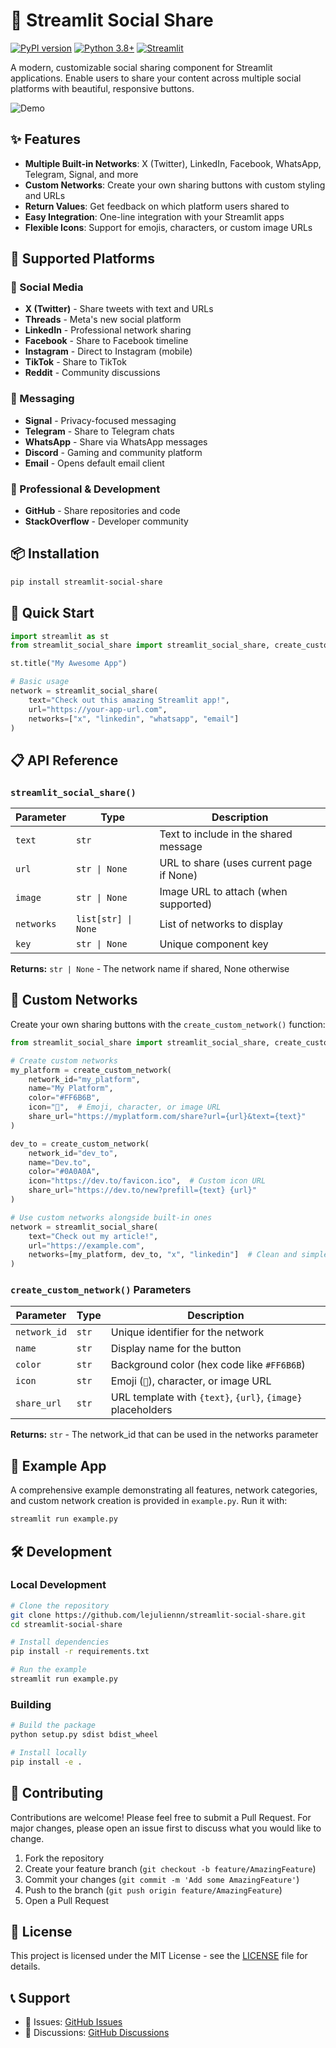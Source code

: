 # 🚀 Streamlit Social Share

[![PyPI version](https://badge.fury.io/py/streamlit-social-share.svg)](https://badge.fury.io/py/streamlit-social-share)
[![Python 3.8+](https://img.shields.io/badge/python-3.8+-blue.svg)](https://www.python.org/downloads/)
[![Streamlit](https://img.shields.io/badge/streamlit-1.0+-red.svg)](https://streamlit.io)

A modern, customizable social sharing component for Streamlit applications. Enable users to share your content across multiple social platforms with beautiful, responsive buttons.

![Demo](https://via.placeholder.com/800x400/1f1f1f/ffffff?text=Streamlit+Social+Share+Demo)

## ✨ Features

- **Multiple Built-in Networks**: X (Twitter), LinkedIn, Facebook, WhatsApp, Telegram, Signal, and more
- **Custom Networks**: Create your own sharing buttons with custom styling and URLs
- **Return Values**: Get feedback on which platform users shared to
- **Easy Integration**: One-line integration with your Streamlit apps
- **Flexible Icons**: Support for emojis, characters, or custom image URLs

## 🎯 Supported Platforms

### 📱 Social Media
- **X (Twitter)** - Share tweets with text and URLs
- **Threads** - Meta's new social platform
- **LinkedIn** - Professional network sharing
- **Facebook** - Share to Facebook timeline
- **Instagram** - Direct to Instagram (mobile)
- **TikTok** - Share to TikTok
- **Reddit** - Community discussions

### 💬 Messaging
- **Signal** - Privacy-focused messaging
- **Telegram** - Share to Telegram chats
- **WhatsApp** - Share via WhatsApp messages
- **Discord** - Gaming and community platform
- **Email** - Opens default email client

### 💼 Professional & Development
- **GitHub** - Share repositories and code
- **StackOverflow** - Developer community

## 📦 Installation

```bash
pip install streamlit-social-share
```

## 🚀 Quick Start

```python
import streamlit as st
from streamlit_social_share import streamlit_social_share, create_custom_network

st.title("My Awesome App")

# Basic usage
network = streamlit_social_share(
    text="Check out this amazing Streamlit app!",
    url="https://your-app-url.com",
    networks=["x", "linkedin", "whatsapp", "email"]
)
```

## 📋 API Reference

### `streamlit_social_share()`

| Parameter | Type | Description |
|-----------|------|-------------|
| `text` | `str` | Text to include in the shared message |
| `url` | `str \| None` | URL to share (uses current page if None) |
| `image` | `str \| None` | Image URL to attach (when supported) |
| `networks` | `list[str] \| None` | List of networks to display |
| `key` | `str \| None` | Unique component key |

**Returns:** `str | None` - The network name if shared, None otherwise

## 🎨 Custom Networks

Create your own sharing buttons with the `create_custom_network()` function:

```python
from streamlit_social_share import streamlit_social_share, create_custom_network

# Create custom networks
my_platform = create_custom_network(
    network_id="my_platform",
    name="My Platform", 
    color="#FF6B6B",
    icon="🚀",  # Emoji, character, or image URL
    share_url="https://myplatform.com/share?url={url}&text={text}"
)

dev_to = create_custom_network(
    network_id="dev_to",
    name="Dev.to",
    color="#0A0A0A", 
    icon="https://dev.to/favicon.ico",  # Custom icon URL
    share_url="https://dev.to/new?prefill={text} {url}"
)

# Use custom networks alongside built-in ones
network = streamlit_social_share(
    text="Check out my article!",
    url="https://example.com",
    networks=[my_platform, dev_to, "x", "linkedin"]  # Clean and simple!
)
```

### `create_custom_network()` Parameters

| Parameter | Type | Description |
|-----------|------|-------------|
| `network_id` | `str` | Unique identifier for the network |
| `name` | `str` | Display name for the button |
| `color` | `str` | Background color (hex code like `#FF6B6B`) |
| `icon` | `str` | Emoji (`🚀`), character, or image URL |
| `share_url` | `str` | URL template with `{text}`, `{url}`, `{image}` placeholders |

**Returns:** `str` - The network_id that can be used in the networks parameter

## 🚀 Example App

A comprehensive example demonstrating all features, network categories, and custom network creation is provided in `example.py`. Run it with:

```sh
streamlit run example.py
```

## 🛠️ Development

### Local Development

```bash
# Clone the repository
git clone https://github.com/lejuliennn/streamlit-social-share.git
cd streamlit-social-share

# Install dependencies
pip install -r requirements.txt

# Run the example
streamlit run example.py
```

### Building

```bash
# Build the package
python setup.py sdist bdist_wheel

# Install locally
pip install -e .
```

## 🤝 Contributing

Contributions are welcome! Please feel free to submit a Pull Request. For major changes, please open an issue first to discuss what you would like to change.

1. Fork the repository
2. Create your feature branch (`git checkout -b feature/AmazingFeature`)
3. Commit your changes (`git commit -m 'Add some AmazingFeature'`)
4. Push to the branch (`git push origin feature/AmazingFeature`)
5. Open a Pull Request

## 📄 License

This project is licensed under the MIT License - see the [LICENSE](LICENSE) file for details.

## 📞 Support

- 🐛 Issues: [GitHub Issues](https://github.com/lejuliennn/streamlit-social-share/issues)
- 💬 Discussions: [GitHub Discussions](https://github.com/lejuliennn/streamlit-social-share/discussions)

